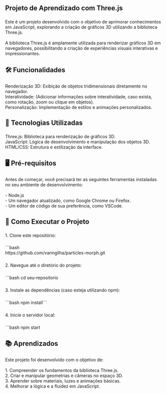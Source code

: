 <h2 align="left">Projeto de Aprendizado com Three.js</h2>

###

<p align="left">Este é um projeto desenvolvido com o objetivo de aprimorar conhecimentos em JavaScript, explorando a criação de gráficos 3D utilizando a biblioteca Three.js.<br><br>A biblioteca Three.js é amplamente utilizada para renderizar gráficos 3D em navegadores, possibilitando a criação de experiências visuais interativas e impressionantes.</p>

###

<h2 align="left">🛠️ Funcionalidades</h2>

###

<p align="left">Renderização 3D: Exibição de objetos tridimensionais diretamente no navegador.<br>Interatividade: (Adicionar informações sobre interatividade, caso exista, como rotação, zoom ou clique em objetos).<br>Personalização: Implementação de estilos e animações personalizados.</p>

###

<h2 align="left">🚀 Tecnologias Utilizadas</h2>

###

<p align="left">Three.js: Biblioteca para renderização de gráficos 3D.<br>JavaScript: Lógica de desenvolvimento e manipulação dos objetos 3D.<br>HTML/CSS: Estrutura e estilização da interface.</p>

###

<h2 align="left">🖥️ Pré-requisitos</h2>

###

<p align="left">Antes de começar, você precisará ter as seguintes ferramentas instaladas no seu ambiente de desenvolvimento:<br><br>- Node.js<br>- Um navegador atualizado, como Google Chrome ou Firefox.<br>- Um editor de código de sua preferência, como VSCode.</p>

###

<h2 align="left">🚧 Como Executar o Projeto</h2>

###

<p align="left">1. Clone este repositório:</p>

###

<p align="left">```bash <br>https://github.com/vanngilha/particles-morph.git</p>

###

<p align="left">2. Navegue até o diretório do projeto:</p>

###

<p align="left">```bash cd seu-repositorio</p>

###

<p align="left">3. Instale as dependências (caso esteja utilizando npm):</p>

###

<p align="left">```bash npm install```</p>

###

<p align="left">4. Inicie o servidor local:</p>

###

<p align="left">```bash npm start</p>

###

<h2 align="left">📚 Aprendizados</h2>

###

<p align="left">Este projeto foi desenvolvido com o objetivo de:<br><br>1. Compreender os fundamentos da biblioteca Three.js.<br>2. Criar e manipular geometrias e câmeras no espaço 3D.<br>3. Aprender sobre materiais, luzes e animações básicas.<br>4. Melhorar a lógica e a fluidez em JavaScript.</p>

###
